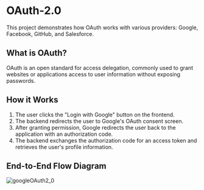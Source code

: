 # OAuth-2.0
This project demonstrates how OAuth works with various providers: Google, Facebook, GitHub, and Salesforce.

## What is OAuth?
OAuth is an open standard for access delegation, commonly used to grant websites or applications access to user information without exposing passwords.

## How it Works
1. The user clicks the "Login with Google" button on the frontend.
2. The backend redirects the user to Google's OAuth consent screen.
3. After granting permission, Google redirects the user back to the application with an authorization code.
4. The backend exchanges the authorization code for an access token and retrieves the user's profile information.

## End-to-End Flow Diagram
![googleOAuth2_0](https://github.com/user-attachments/assets/4aa05729-5ecb-49f7-84a4-0a0838ad6e51)
